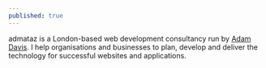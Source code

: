 ```yaml
---
published: true
---
```


admataz is a London-based web development consultancy run by [Adam Davis](/adam-davis).  I help organisations and businesses to plan, develop and deliver the technology for successful websites and applications. 
